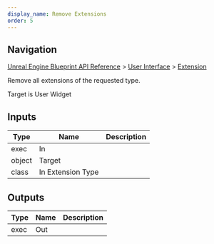 ```yaml
---
display_name: Remove Extensions
order: 5
---
```

## Navigation

[Unreal Engine Blueprint API Reference](https://dev.epicgames.com/documentation/en-us/unreal-engine/BlueprintAPI) > [User Interface](https://dev.epicgames.com/documentation/en-us/unreal-engine/BlueprintAPI/UserInterface) > [Extension](https://dev.epicgames.com/documentation/en-us/unreal-engine/BlueprintAPI/UserInterface/Extension)

Remove all extensions of the requested type.

Target is User Widget

## Inputs

| Type | Name | Description |
| --- | --- | --- |
| exec | In |  |
| object | Target |  |
| class | In Extension Type |  |

## Outputs

| Type | Name | Description |
| --- | --- | --- |
| exec | Out |  |
